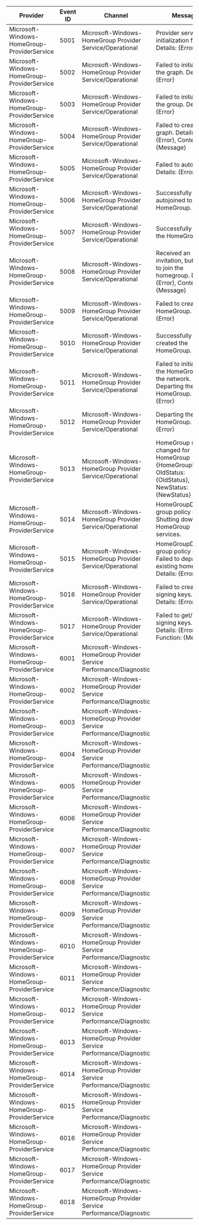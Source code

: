 Provider                                     |  Event ID  |  Channel                                                              |  Message
---------------------------------------------|------------|-----------------------------------------------------------------------|------------------------------------------------------------------------------------------------------
Microsoft-Windows-HomeGroup-ProviderService  |  5001      |  Microsoft-Windows-HomeGroup Provider Service/Operational             |  Provider service initialization failed.  Details: {Error}
Microsoft-Windows-HomeGroup-ProviderService  |  5002      |  Microsoft-Windows-HomeGroup Provider Service/Operational             |  Failed to initialize the graph.  Details: {Error}
Microsoft-Windows-HomeGroup-ProviderService  |  5003      |  Microsoft-Windows-HomeGroup Provider Service/Operational             |  Failed to initialize the group.  Details: {Error}
Microsoft-Windows-HomeGroup-ProviderService  |  5004      |  Microsoft-Windows-HomeGroup Provider Service/Operational             |  Failed to create graph.  Details: {Error}, Context: {Message}
Microsoft-Windows-HomeGroup-ProviderService  |  5005      |  Microsoft-Windows-HomeGroup Provider Service/Operational             |  Failed to autojoin.  Details: {Error}
Microsoft-Windows-HomeGroup-ProviderService  |  5006      |  Microsoft-Windows-HomeGroup Provider Service/Operational             |  Successfully autojoined to the HomeGroup.
Microsoft-Windows-HomeGroup-ProviderService  |  5007      |  Microsoft-Windows-HomeGroup Provider Service/Operational             |  Successfully joined the HomeGroup.
Microsoft-Windows-HomeGroup-ProviderService  |  5008      |  Microsoft-Windows-HomeGroup Provider Service/Operational             |  Received an invitation, but failed to join the homegroup. Details: {Error}, Context {Message}
Microsoft-Windows-HomeGroup-ProviderService  |  5009      |  Microsoft-Windows-HomeGroup Provider Service/Operational             |  Failed to create the HomeGroup. Details: {Error}
Microsoft-Windows-HomeGroup-ProviderService  |  5010      |  Microsoft-Windows-HomeGroup Provider Service/Operational             |  Successfully created the HomeGroup.
Microsoft-Windows-HomeGroup-ProviderService  |  5011      |  Microsoft-Windows-HomeGroup Provider Service/Operational             |  Failed to initialize the HomeGroup on the network. Departing the HomeGroup. Details: {Error}
Microsoft-Windows-HomeGroup-ProviderService  |  5012      |  Microsoft-Windows-HomeGroup Provider Service/Operational             |  Departing the HomeGroup. Details: {Error}
Microsoft-Windows-HomeGroup-ProviderService  |  5013      |  Microsoft-Windows-HomeGroup Provider Service/Operational             |  HomeGroup status changed for HomeGroup {HomeGroupID}. OldStatus: {OldStatus}, NewStatus: {NewStatus}
Microsoft-Windows-HomeGroup-ProviderService  |  5014      |  Microsoft-Windows-HomeGroup Provider Service/Operational             |  HomeGroupDisabled group policy set.  Shutting down HomeGroup services.
Microsoft-Windows-HomeGroup-ProviderService  |  5015      |  Microsoft-Windows-HomeGroup Provider Service/Operational             |  HomeGroupDisabled group policy set.  Failed to depart existing homegroup. Details: {Error}
Microsoft-Windows-HomeGroup-ProviderService  |  5016      |  Microsoft-Windows-HomeGroup Provider Service/Operational             |  Failed to create signing keys. Details: {Error}
Microsoft-Windows-HomeGroup-ProviderService  |  5017      |  Microsoft-Windows-HomeGroup Provider Service/Operational             |  Failed to get/set signing keys. Details: {Error}, Function: {Message}
Microsoft-Windows-HomeGroup-ProviderService  |  6001      |  Microsoft-Windows-HomeGroup Provider Service Performance/Diagnostic  |
Microsoft-Windows-HomeGroup-ProviderService  |  6002      |  Microsoft-Windows-HomeGroup Provider Service Performance/Diagnostic  |
Microsoft-Windows-HomeGroup-ProviderService  |  6003      |  Microsoft-Windows-HomeGroup Provider Service Performance/Diagnostic  |
Microsoft-Windows-HomeGroup-ProviderService  |  6004      |  Microsoft-Windows-HomeGroup Provider Service Performance/Diagnostic  |
Microsoft-Windows-HomeGroup-ProviderService  |  6005      |  Microsoft-Windows-HomeGroup Provider Service Performance/Diagnostic  |
Microsoft-Windows-HomeGroup-ProviderService  |  6006      |  Microsoft-Windows-HomeGroup Provider Service Performance/Diagnostic  |
Microsoft-Windows-HomeGroup-ProviderService  |  6007      |  Microsoft-Windows-HomeGroup Provider Service Performance/Diagnostic  |
Microsoft-Windows-HomeGroup-ProviderService  |  6008      |  Microsoft-Windows-HomeGroup Provider Service Performance/Diagnostic  |
Microsoft-Windows-HomeGroup-ProviderService  |  6009      |  Microsoft-Windows-HomeGroup Provider Service Performance/Diagnostic  |
Microsoft-Windows-HomeGroup-ProviderService  |  6010      |  Microsoft-Windows-HomeGroup Provider Service Performance/Diagnostic  |
Microsoft-Windows-HomeGroup-ProviderService  |  6011      |  Microsoft-Windows-HomeGroup Provider Service Performance/Diagnostic  |
Microsoft-Windows-HomeGroup-ProviderService  |  6012      |  Microsoft-Windows-HomeGroup Provider Service Performance/Diagnostic  |
Microsoft-Windows-HomeGroup-ProviderService  |  6013      |  Microsoft-Windows-HomeGroup Provider Service Performance/Diagnostic  |
Microsoft-Windows-HomeGroup-ProviderService  |  6014      |  Microsoft-Windows-HomeGroup Provider Service Performance/Diagnostic  |
Microsoft-Windows-HomeGroup-ProviderService  |  6015      |  Microsoft-Windows-HomeGroup Provider Service Performance/Diagnostic  |
Microsoft-Windows-HomeGroup-ProviderService  |  6016      |  Microsoft-Windows-HomeGroup Provider Service Performance/Diagnostic  |
Microsoft-Windows-HomeGroup-ProviderService  |  6017      |  Microsoft-Windows-HomeGroup Provider Service Performance/Diagnostic  |
Microsoft-Windows-HomeGroup-ProviderService  |  6018      |  Microsoft-Windows-HomeGroup Provider Service Performance/Diagnostic  |